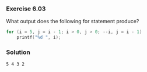 ### Exercise 6.03
What output does the following for statement produce?
```c
for (i = 5, j = i - 1; i > 0, j > 0; --i, j = i - 1)
    printf("%d ", i);
```

### Solution
```
5 4 3 2
```
